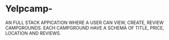 # Yelpcamp-
AN FULL STACK APPICATION WHERE A USER CAN VIEW, CREATE, REVIEW CAMPGROUNDS. EACH CAMPGROUND HAVE A SCHEMA OF TITLE, PRICE, LOCATION AND REVIEWS.
